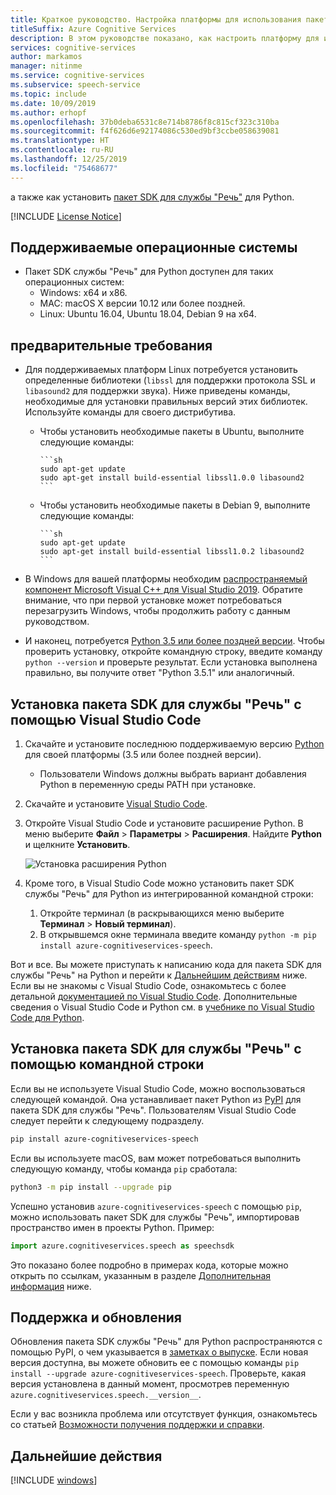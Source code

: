 ```yaml
---
title: Краткое руководство. Настройка платформы для использования пакета SDK службы "Речь" для Python — служба "Речь"
titleSuffix: Azure Cognitive Services
description: В этом руководстве показано, как настроить платформу для использования Python с пакетом SDK службы "Речь".
services: cognitive-services
author: markamos
manager: nitinme
ms.service: cognitive-services
ms.subservice: speech-service
ms.topic: include
ms.date: 10/09/2019
ms.author: erhopf
ms.openlocfilehash: 37b0deba6531c8e714b8786f8c815cf323c310ba
ms.sourcegitcommit: f4f626d6e92174086c530ed9bf3ccbe058639081
ms.translationtype: HT
ms.contentlocale: ru-RU
ms.lasthandoff: 12/25/2019
ms.locfileid: "75468677"
---
```

а также как установить [пакет SDK для службы "Речь"](~/articles/cognitive-services/speech-service/speech-sdk.md) для Python.

[!INCLUDE [License Notice](~/includes/cognitive-services-speech-service-license-notice.md)]

## <a name="supported-operating-systems"></a>Поддерживаемые операционные системы

- Пакет SDK службы "Речь" для Python доступен для таких операционных систем:
  - Windows: x64 и x86.
  - MAC: macOS X версии 10.12 или более поздней.
  - Linux: Ubuntu 16.04, Ubuntu 18.04, Debian 9 на x64.

## <a name="prerequisites"></a>предварительные требования

- Для поддерживаемых платформ Linux потребуется установить определенные библиотеки (`libssl` для поддержки протокола SSL и `libasound2` для поддержки звука). Ниже приведены команды, необходимые для установки правильных версий этих библиотек. Используйте команды для своего дистрибутива.

  - Чтобы установить необходимые пакеты в Ubuntu, выполните следующие команды:

        ```sh
        sudo apt-get update
        sudo apt-get install build-essential libssl1.0.0 libasound2
        ```

  - Чтобы установить необходимые пакеты в Debian 9, выполните следующие команды:

        ```sh
        sudo apt-get update
        sudo apt-get install build-essential libssl1.0.2 libasound2
        ```

- В Windows для вашей платформы необходим [распространяемый компонент Microsoft Visual C++ для Visual Studio 2019](https://support.microsoft.com/help/2977003/the-latest-supported-visual-c-downloads). Обратите внимание, что при первой установке может потребоваться перезагрузить Windows, чтобы продолжить работу с данным руководством.
- И наконец, потребуется [Python 3.5 или более поздней версии](https://www.python.org/downloads/). Чтобы проверить установку, откройте командную строку, введите команду `python --version` и проверьте результат. Если установка выполнена правильно, вы получите ответ "Python 3.5.1" или аналогичный.

## <a name="install-the-speech-sdk-using-visual-studio-code"></a>Установка пакета SDK для службы "Речь" с помощью Visual Studio Code

1. Скачайте и установите последнюю поддерживаемую версию [Python](https://www.python.org/downloads/) для своей платформы (3.5 или более поздней версии).
   - Пользователи Windows должны выбрать вариант добавления Python в переменную среды PATH при установке.
1. Скачайте и установите [Visual Studio Code](https://code.visualstudio.com/Download).
1. Откройте Visual Studio Code и установите расширение Python. В меню выберите **Файл** > **Параметры** > **Расширения**. Найдите **Python** и щелкните **Установить**.

   ![Установка расширения Python](~/articles/cognitive-services/speech-service/media/sdk/qs-python-vscode-python-extension.png)

1. Кроме того, в Visual Studio Code можно установить пакет SDK службы "Речь" для Python из интегрированной командной строки:
   1. Откройте терминал (в раскрывающихся меню выберите **Терминал** > **Новый терминал**).
   1. В открывшемся окне терминала введите команду `python -m pip install azure-cognitiveservices-speech`.

Вот и все. Вы можете приступать к написанию кода для пакета SDK для службы "Речь" на Python и перейти к [Дальнейшим действиям](#next-steps) ниже. Если вы не знакомы с Visual Studio Code, ознакомьтесь с более детальной [документацией по Visual Studio Code](https://code.visualstudio.com/docs). Дополнительные сведения о Visual Studio Code и Python см. в [учебнике по Visual Studio Code для Python](https://code.visualstudio.com/docs/python/python-tutorial).

## <a name="install-the-speech-sdk-using-the-command-line"></a>Установка пакета SDK для службы "Речь" с помощью командной строки

Если вы не используете Visual Studio Code, можно воспользоваться следующей командой. Она устанавливает пакет Python из [PyPI](https://pypi.org/) для пакета SDK для службы "Речь". Пользователям Visual Studio Code следует перейти к следующему подразделу.

```sh
pip install azure-cognitiveservices-speech
```

Если вы используете macOS, вам может потребоваться выполнить следующую команду, чтобы команда `pip` сработала:

```sh
python3 -m pip install --upgrade pip
```

Успешно установив `azure-cognitiveservices-speech` с помощью `pip`, можно использовать пакет SDK для службы "Речь", импортировав пространство имен в проекты Python. Пример:

```py
import azure.cognitiveservices.speech as speechsdk
```

Это показано более подробно в примерах кода, которые можно открыть по ссылкам, указанным в разделе [Дополнительная информация](#next-steps) ниже.

## <a name="support-and-updates"></a>Поддержка и обновления

Обновления пакета SDK службы "Речь" для Python распространяются с помощью PyPI, о чем указывается в [заметках о выпуске](~/articles/cognitive-services/speech-service/releasenotes.md).
Если новая версия доступна, вы можете обновить ее с помощью команды `pip install --upgrade azure-cognitiveservices-speech`.
Проверьте, какая версия установлена в данный момент, просмотрев переменную `azure.cognitiveservices.speech.__version__`.

Если у вас возникла проблема или отсутствует функция, ознакомьтесь со статьей [Возможности получения поддержки и справки](~/articles/cognitive-services/speech-service/support.md).

## <a name="next-steps"></a>Дальнейшие действия

[!INCLUDE [windows](../quickstart-list.md)]